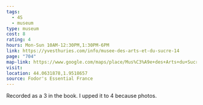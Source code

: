 ```yaml
---
tags:
  - 4S
  - museum
type: museum
cost: 8
rating: 4
hours: Mon-Sun 10AM-12:30PM,1:30PM-6PM
link: https://yvesthuries.com/info/musee-des-arts-et-du-sucre-14
page: "704"
map-link: https://www.google.com/maps/place/Mus%C3%A9e+des+Arts+du+Sucre+et+du+Chocolat/@44.0631708,1.9508093,18z/data=!3m1!4b1!4m10!3m9!1s0x12adc834571037a3:0xadf38d3f83964966!5m3!1s2025-01-05!4m1!1i2!8m2!3d44.0631692!4d1.9518919!16s%2Fg%2F1tcynq1x?entry=ttu&g_ep=EgoyMDI0MTAwOS4wIKXMDSoASAFQAw%3D%3D
visit: 
location: 44.0631878,1.9518657
source: Fodor's Essential France
---
```

Recorded as a 3 in the book. I upped it to 4 because photos.